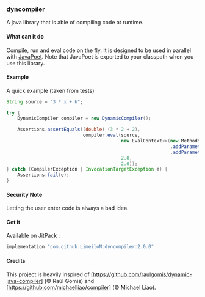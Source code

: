 ### dyncompiler
A java library that is able of compiling code at runtime.

#### What can it do
Compile, run and eval code on the fly. It is designed to be used in
parallel with [JavaPoet](https://github.com/square/javapoet). Note that
JavaPoet is exported to your classpath when you use this library.

#### Example
A quick example (taken from tests)
````java
String source = "3 * x + b";

try {
    DynamicCompiler compiler = new DynamicCompiler();

    Assertions.assertEquals((double) (3 * 2 + 2),
                            compiler.eval(source,
                                          new EvalContext<>(new MethodSignature<>(Double.TYPE)
                                                            .addParameter("x", Double.TYPE)
                                                            .addParameter("b", Double.TYPE)),
                                          2.0,
                                          2.0));
} catch (CompilerException | InvocationTargetException e) {
    Assertions.fail(e);
}
````

#### Security Note
Letting the user enter code is always a bad idea.

#### Get it
Available on JitPack :
````groovy
implementation "com.github.LimeiloN:dyncompiler:2.0.0"
````

#### Credits
This project is heavily inspired of [https://github.com/raulgomis/dynamic-java-compiler] (© Raúl Gomis) and 
[https://github.com/michaelliao/compiler] (© Michael Liao).